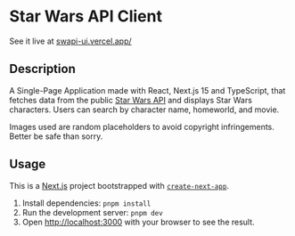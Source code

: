 # Star Wars API Client

See it live at [swapi-ui.vercel.app/](https://swapi-ui.vercel.app/)

## Description

A Single-Page Application made with React, Next.js 15 and TypeScript, that fetches data from
the public [Star Wars API](https://swapi.dev/) and displays Star Wars characters. Users can search by
character name, homeworld, and movie.

Images used are random placeholders to avoid copyright infringements. Better be safe than sorry.

## Usage

This is a [Next.js](https://nextjs.org) project bootstrapped with [`create-next-app`](https://nextjs.org/docs/app/api-reference/cli/create-next-app).

1. Install dependencies: `pnpm install`
2. Run the development server: `pnpm dev`
3. Open [http://localhost:3000](http://localhost:3000) with your browser to see the result.
